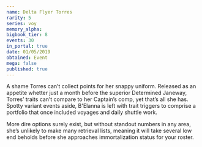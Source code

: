 ```yaml
---
name: Delta Flyer Torres
rarity: 5
series: voy
memory_alpha:
bigbook_tier: 8
events: 30
in_portal: true
date: 01/05/2019
obtained: Event
mega: false
published: true
---
```


A shame Torres can’t collect points for her snappy uniform. Released as an appetite whetter just a month before the superior Determined Janeway, Torres’ traits can’t compare to her Captain’s comp, yet that’s all she has. Spotty variant events aside, B'Elanna is left with trait triggers to comprise a portfolio that once included voyages and daily shuttle work.

More dire options surely exist, but without standout numbers in any area, she’s unlikely to make many retrieval lists, meaning it will take several low end beholds before she approaches immortalization status for your roster.

